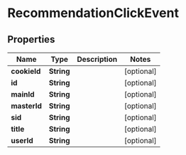 
# RecommendationClickEvent

## Properties
Name | Type | Description | Notes
------------ | ------------- | ------------- | -------------
**cookieId** | **String** |  |  [optional]
**id** | **String** |  |  [optional]
**mainId** | **String** |  |  [optional]
**masterId** | **String** |  |  [optional]
**sid** | **String** |  |  [optional]
**title** | **String** |  |  [optional]
**userId** | **String** |  |  [optional]



